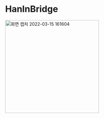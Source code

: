 # HanInBridge


<img width="301" alt="화면 캡처 2022-03-15 161604" src="https://user-images.githubusercontent.com/83502596/158325870-f10e590e-4d98-4518-bf34-7409feeed442.png">

